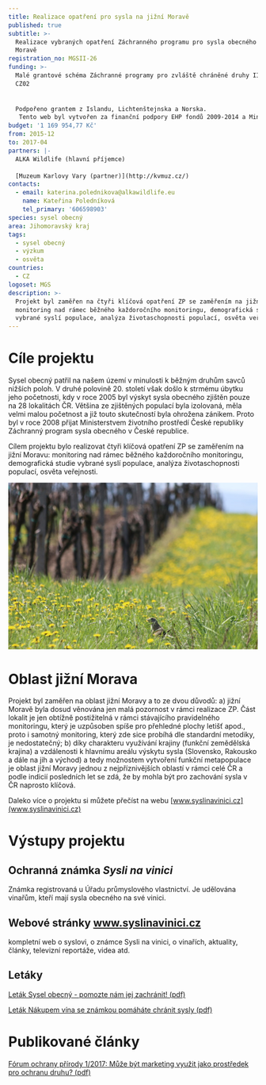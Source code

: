 ```yaml
---
title: Realizace opatření pro sysla na jižní Moravě
published: true
subtitle: >-
  Realizace vybraných opatření Záchranného programu pro sysla obecného na jižní
  Moravě
registration_no: MGSII-26
funding: >-
  Malé grantové schéma Záchranné programy pro zvláště chráněné druhy II Programu
  CZ02


  Podpořeno grantem z Islandu, Lichtenštejnska a Norska.
   Tento web byl vytvořen za finanční podpory EHP fondů 2009-2014 a Ministerstva životního prostředí. Za jeho obsah je výhradně odpovědná ALKA Wildlife,o.p.s. a nelze jej v žádném případě považovat za názor donora nebo Ministerstva životního prostředí.
budget: '1 169 954,77 Kč'
from: 2015-12
to: 2017-04
partners: |-
  ALKA Wildlife (hlavní příjemce)

  [Muzeum Karlovy Vary (partner)](http://kvmuz.cz/)
contacts:
  - email: katerina.polednikova@alkawildlife.eu
    name: Kateřina Poledníková
    tel_primary: '606598903'
species: sysel obecný
area: Jihomoravský kraj
tags:
  - sysel obecný
  - výzkum
  - osvěta
countries:
  - CZ
logoset: MGS
description: >-
  Projekt byl zaměřen na čtyři klíčová opatření ZP se zaměřením na jižní Moravu:
  monitoring nad rámec běžného každoročního monitoringu, demografická studie
  vybrané syslí populace, analýza životaschopnosti populací, osvěta veřejnosti.
---
```

# Cíle projektu

Sysel obecný patřil na našem území v minulosti k běžným druhům savců nižších poloh. V druhé polovině 20. století však došlo k strmému úbytku jeho početnosti, kdy v roce 2005 byl výskyt sysla obecného zjištěn pouze na 28 lokalitách ČR. Většina ze zjištěných populací byla izolovaná, měla velmi malou početnost a již touto skutečností byla ohrožena zánikem. Proto byl v roce 2008 přijat Ministerstvem životního prostředí České republiky Záchranný program sysla obecného v České republice. 

Cílem projektu bylo realizovat čtyři klíčová opatření ZP se zaměřením na jižní Moravu: monitoring nad rámec běžného každoročního monitoringu, demografická studie vybrané syslí populace, analýza životaschopnosti populací, osvěta veřejnosti.

![sysel ve vinici](/media/img_1168.jpg "sysel ve vinici")

# Oblast jižní Morava

Projekt byl zaměřen na oblast jižní Moravy a to ze dvou důvodů: a) jižní Moravě byla dosud věnována jen malá pozornost v rámci realizace ZP. Část lokalit je jen obtížně postižitelná v rámci stávajícího pravidelného monitoringu, který je uzpůsoben spíše pro přehledné plochy letišť apod., proto i samotný monitoring, který zde sice probíhá dle standardní metodiky, je nedostatečný; b) díky charakteru využívání krajiny (funkční zemědělská krajina) a vzdálenosti k hlavnímu areálu výskytu sysla (Slovensko, Rakousko a dále na jih a východ) a tedy možnostem vytvoření funkční metapopulace je oblast jižní Moravy jednou z nejpříznivějších oblastí v rámci celé ČR a podle indicií posledních let se zdá, že by mohla být pro zachování sysla v ČR naprosto klíčová.

Daleko více o projektu si můžete přečíst na webu [www.syslinavinici.cz](www.syslinavinici.cz)

# Výstupy projektu

## Ochranná známka _Sysli na vinici_

Známka registrovaná u Úřadu průmyslového vlastnictví. Je udělována vinařům, kteří mají sysla obecného na své vinici.

## Webové stránky [www.syslinavinici.cz ](www.syslinavinici.cz)

kompletní web o syslovi, o známce Sysli na vinici, o vinařích, aktuality, články, televizní reportáže, videa atd. 

## Letáky

[Leták Sysel obecný - pomozte nám jej zachránit! (pdf)](/media/letak_sysel_Pomozte_chranit.pdf)

[Leták Nákupem vína se známkou pomáháte chránit sysly (pdf)](/media/letak_sysel_znamka.pdf)

# Publikované články

[Fórum ochrany přírody 1/2017: Může být marketing využit jako prostředek pro ochranu druhu? (pdf)](/media/11_marketing_ochrana_druhu.pdf)
